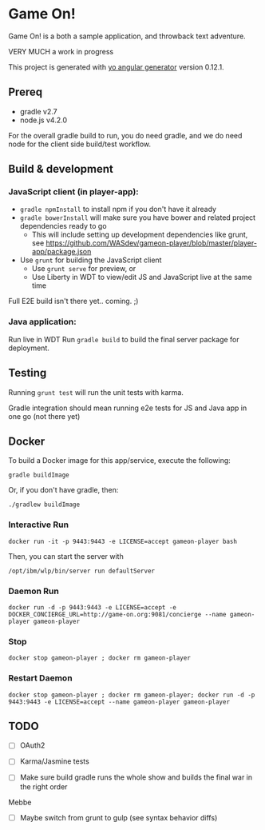 # Game On! 

Game On! is a both a sample application, and throwback text adventure.

VERY MUCH a work in progress

This project is generated with [yo angular generator](https://github.com/yeoman/generator-angular)
version 0.12.1.

## Prereq

* gradle v2.7
* node.js v4.2.0

For the overall gradle build to run, you do need gradle, and we do need node for the
client side build/test workflow.

## Build & development

### JavaScript client (in player-app): 

* `gradle npmInstall` to install npm if you don't have it already
* `gradle bowerInstall` will make sure you have bower and related project dependencies ready to go
  * This will include setting up development dependencies like grunt, see https://github.com/WASdev/gameon-player/blob/master/player-app/package.json
* Use `grunt` for building the JavaScript client
  * Use `grunt serve` for preview, or
  * Use Liberty in WDT to view/edit JS and JavaScript live at the same time 

Full E2E build isn't there yet.. coming. ;)

### Java application: 

Run live in WDT
Run `gradle build` to build the final server package for deployment.

## Testing

Running `grunt test` will run the unit tests with karma.

Gradle integration should mean running e2e tests for JS and Java app in one go (not there yet)

## Docker

To build a Docker image for this app/service, execute the following:

```
gradle buildImage
```

Or, if you don't have gradle, then:

```
./gradlew buildImage
```

### Interactive Run

```
docker run -it -p 9443:9443 -e LICENSE=accept gameon-player bash
```

Then, you can start the server with 
```
/opt/ibm/wlp/bin/server run defaultServer
```

### Daemon Run

```
docker run -d -p 9443:9443 -e LICENSE=accept -e DOCKER_CONCIERGE_URL=http://game-on.org:9081/concierge --name gameon-player gameon-player
```

### Stop

```
docker stop gameon-player ; docker rm gameon-player
```

### Restart Daemon

```
docker stop gameon-player ; docker rm gameon-player; docker run -d -p 9443:9443 -e LICENSE=accept --name gameon-player gameon-player
```


## TODO

- [ ] OAuth2
- [ ] Karma/Jasmine tests
- [ ] Make sure build gradle runs the whole show and builds the final war in the right order



Mebbe
- [ ] Maybe switch from grunt to gulp (see syntax behavior diffs)
